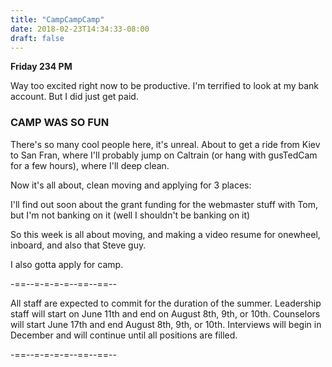 ```yaml
---
title: "CampCampCamp"
date: 2018-02-23T14:34:33-08:00
draft: false
---
```


**Friday 234 PM**

Way too excited right now to be productive. I'm terrified to look at my bank account. But I did just get paid.

### CAMP WAS SO FUN

There's so many cool people here, it's unreal. About to get a ride from Kiev to San Fran, where I'll probably jump on Caltrain (or hang with gusTedCam for a few hours), where I'll deep clean.

Now it's all about, clean moving and applying for 3 places:

I'll find out soon about the grant funding for the webmaster stuff with Tom, but I'm not banking on it (well I shouldn't be banking on it)

So this week is all about moving, and making a video resume for onewheel, inboard, and also that Steve guy.

I also gotta apply for camp.


-==--=-=-=-=--==--==--

All staff are expected to commit for the duration of the summer.
Leadership staff will start on June 11th and end on August 8th, 9th, or 10th.
Counselors will start June 17th and end August 8th, 9th, or 10th.
Interviews will begin in December and will continue until all positions are filled.

-==--=-=-=-=--==--==--
